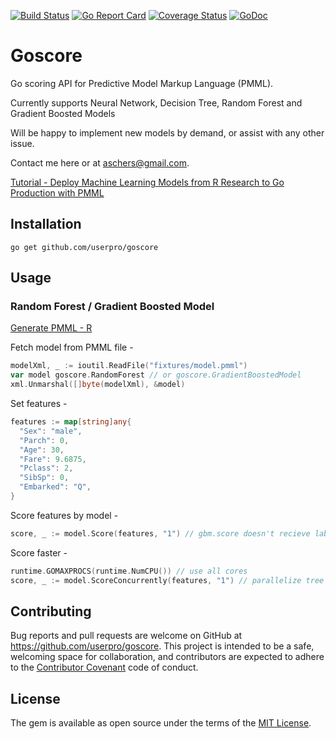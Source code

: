 [![Build Status](https://travis-ci.org/asafschers/goscore.svg?branch=master)](https://travis-ci.org/asafschers/goscore)
[![Go Report Card](https://goreportcard.com/badge/github.com/userpro/goscore)](https://goreportcard.com/report/github.com/userpro/goscore)
[![Coverage Status](https://coveralls.io/repos/github/asafschers/goscore/badge.svg?branch=master)](https://coveralls.io/github/asafschers/goscore?branch=master)
[![GoDoc](https://godoc.org/github.com/userpro/goscore?status.svg)](https://godoc.org/github.com/userpro/goscore)

# Goscore

Go scoring API for Predictive Model Markup Language (PMML).

Currently supports Neural Network, Decision Tree, Random Forest and Gradient Boosted Models

Will be happy to implement new models by demand, or assist with any other issue.

Contact me here or at aschers@gmail.com.

[Tutorial - Deploy Machine Learning Models from R Research to Go Production with PMML](https://medium.com/@aschers/deploy-machine-learning-models-from-r-research-to-ruby-go-production-with-pmml-b41e79445d3d)

## Installation

```
go get github.com/userpro/goscore
```

## Usage

### Random Forest / Gradient Boosted Model

[Generate PMML - R](https://github.com/asafschers/scoruby/wiki)

Fetch model from PMML file -

```go
modelXml, _ := ioutil.ReadFile("fixtures/model.pmml")
var model goscore.RandomForest // or goscore.GradientBoostedModel
xml.Unmarshal([]byte(modelXml), &model)
```

Set features -

```go
features := map[string]any{
  "Sex": "male",
  "Parch": 0,
  "Age": 30,
  "Fare": 9.6875,
  "Pclass": 2,
  "SibSp": 0,
  "Embarked": "Q",
}
```

Score features by model -

```go
score, _ := model.Score(features, "1") // gbm.score doesn't recieve label
```

Score faster -

```go
runtime.GOMAXPROCS(runtime.NumCPU()) // use all cores
score, _ := model.ScoreConcurrently(features, "1") // parallelize tree traversing
```

## Contributing

Bug reports and pull requests are welcome on GitHub at https://github.com/userpro/goscore. This project is intended to be a safe, welcoming space for collaboration, and contributors are expected to adhere to the [Contributor Covenant](contributor-covenant.org) code of conduct.

## License

The gem is available as open source under the terms of the [MIT License](http://opensource.org/licenses/MIT).
